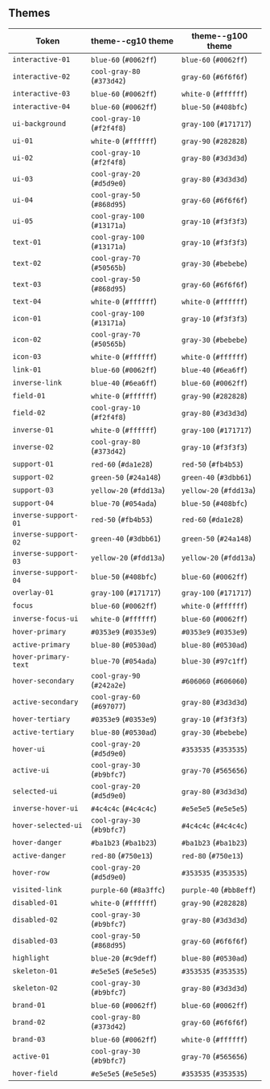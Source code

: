 ## Themes

| Token                | theme--cg10 theme           | theme--g100 theme       |
| -------------------- | --------------------------- | ----------------------- |
| `interactive-01`     | `blue-60` (`#0062ff`)       | `blue-60` (`#0062ff`)   |
| `interactive-02`     | `cool-gray-80` (`#373d42`)  | `gray-60` (`#6f6f6f`)   |
| `interactive-03`     | `blue-60` (`#0062ff`)       | `white-0` (`#ffffff`)   |
| `interactive-04`     | `blue-60` (`#0062ff`)       | `blue-50` (`#408bfc`)   |
| `ui-background`      | `cool-gray-10` (`#f2f4f8`)  | `gray-100` (`#171717`)  |
| `ui-01`              | `white-0` (`#ffffff`)       | `gray-90` (`#282828`)   |
| `ui-02`              | `cool-gray-10` (`#f2f4f8`)  | `gray-80` (`#3d3d3d`)   |
| `ui-03`              | `cool-gray-20` (`#d5d9e0`)  | `gray-80` (`#3d3d3d`)   |
| `ui-04`              | `cool-gray-50` (`#868d95`)  | `gray-60` (`#6f6f6f`)   |
| `ui-05`              | `cool-gray-100` (`#13171a`) | `gray-10` (`#f3f3f3`)   |
| `text-01`            | `cool-gray-100` (`#13171a`) | `gray-10` (`#f3f3f3`)   |
| `text-02`            | `cool-gray-70` (`#50565b`)  | `gray-30` (`#bebebe`)   |
| `text-03`            | `cool-gray-50` (`#868d95`)  | `gray-60` (`#6f6f6f`)   |
| `text-04`            | `white-0` (`#ffffff`)       | `white-0` (`#ffffff`)   |
| `icon-01`            | `cool-gray-100` (`#13171a`) | `gray-10` (`#f3f3f3`)   |
| `icon-02`            | `cool-gray-70` (`#50565b`)  | `gray-30` (`#bebebe`)   |
| `icon-03`            | `white-0` (`#ffffff`)       | `white-0` (`#ffffff`)   |
| `link-01`            | `blue-60` (`#0062ff`)       | `blue-40` (`#6ea6ff`)   |
| `inverse-link`       | `blue-40` (`#6ea6ff`)       | `blue-60` (`#0062ff`)   |
| `field-01`           | `white-0` (`#ffffff`)       | `gray-90` (`#282828`)   |
| `field-02`           | `cool-gray-10` (`#f2f4f8`)  | `gray-80` (`#3d3d3d`)   |
| `inverse-01`         | `white-0` (`#ffffff`)       | `gray-100` (`#171717`)  |
| `inverse-02`         | `cool-gray-80` (`#373d42`)  | `gray-10` (`#f3f3f3`)   |
| `support-01`         | `red-60` (`#da1e28`)        | `red-50` (`#fb4b53`)    |
| `support-02`         | `green-50` (`#24a148`)      | `green-40` (`#3dbb61`)  |
| `support-03`         | `yellow-20` (`#fdd13a`)     | `yellow-20` (`#fdd13a`) |
| `support-04`         | `blue-70` (`#054ada`)       | `blue-50` (`#408bfc`)   |
| `inverse-support-01` | `red-50` (`#fb4b53`)        | `red-60` (`#da1e28`)    |
| `inverse-support-02` | `green-40` (`#3dbb61`)      | `green-50` (`#24a148`)  |
| `inverse-support-03` | `yellow-20` (`#fdd13a`)     | `yellow-20` (`#fdd13a`) |
| `inverse-support-04` | `blue-50` (`#408bfc`)       | `blue-60` (`#0062ff`)   |
| `overlay-01`         | `gray-100` (`#171717`)      | `gray-100` (`#171717`)  |
| `focus`              | `blue-60` (`#0062ff`)       | `white-0` (`#ffffff`)   |
| `inverse-focus-ui`   | `white-0` (`#ffffff`)       | `blue-60` (`#0062ff`)   |
| `hover-primary`      | `#0353e9` (`#0353e9`)       | `#0353e9` (`#0353e9`)   |
| `active-primary`     | `blue-80` (`#0530ad`)       | `blue-80` (`#0530ad`)   |
| `hover-primary-text` | `blue-70` (`#054ada`)       | `blue-30` (`#97c1ff`)   |
| `hover-secondary`    | `cool-gray-90` (`#242a2e`)  | `#606060` (`#606060`)   |
| `active-secondary`   | `cool-gray-60` (`#697077`)  | `gray-80` (`#3d3d3d`)   |
| `hover-tertiary`     | `#0353e9` (`#0353e9`)       | `gray-10` (`#f3f3f3`)   |
| `active-tertiary`    | `blue-80` (`#0530ad`)       | `gray-30` (`#bebebe`)   |
| `hover-ui`           | `cool-gray-20` (`#d5d9e0`)  | `#353535` (`#353535`)   |
| `active-ui`          | `cool-gray-30` (`#b9bfc7`)  | `gray-70` (`#565656`)   |
| `selected-ui`        | `cool-gray-20` (`#d5d9e0`)  | `gray-80` (`#3d3d3d`)   |
| `inverse-hover-ui`   | `#4c4c4c` (`#4c4c4c`)       | `#e5e5e5` (`#e5e5e5`)   |
| `hover-selected-ui`  | `cool-gray-30` (`#b9bfc7`)  | `#4c4c4c` (`#4c4c4c`)   |
| `hover-danger`       | `#ba1b23` (`#ba1b23`)       | `#ba1b23` (`#ba1b23`)   |
| `active-danger`      | `red-80` (`#750e13`)        | `red-80` (`#750e13`)    |
| `hover-row`          | `cool-gray-20` (`#d5d9e0`)  | `#353535` (`#353535`)   |
| `visited-link`       | `purple-60` (`#8a3ffc`)     | `purple-40` (`#bb8eff`) |
| `disabled-01`        | `white-0` (`#ffffff`)       | `gray-90` (`#282828`)   |
| `disabled-02`        | `cool-gray-30` (`#b9bfc7`)  | `gray-80` (`#3d3d3d`)   |
| `disabled-03`        | `cool-gray-50` (`#868d95`)  | `gray-60` (`#6f6f6f`)   |
| `highlight`          | `blue-20` (`#c9deff`)       | `blue-80` (`#0530ad`)   |
| `skeleton-01`        | `#e5e5e5` (`#e5e5e5`)       | `#353535` (`#353535`)   |
| `skeleton-02`        | `cool-gray-30` (`#b9bfc7`)  | `gray-80` (`#3d3d3d`)   |
| `brand-01`           | `blue-60` (`#0062ff`)       | `blue-60` (`#0062ff`)   |
| `brand-02`           | `cool-gray-80` (`#373d42`)  | `gray-60` (`#6f6f6f`)   |
| `brand-03`           | `blue-60` (`#0062ff`)       | `white-0` (`#ffffff`)   |
| `active-01`          | `cool-gray-30` (`#b9bfc7`)  | `gray-70` (`#565656`)   |
| `hover-field`        | `#e5e5e5` (`#e5e5e5`)       | `#353535` (`#353535`)   |
